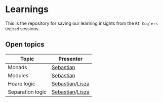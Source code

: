 # Learnings

This is the repository for saving our learning insights from the `BI Coq'ers United` sessions.


## Open topics

| Topic            | Presenter                                             |
|------------------|-------------------------------------------------------|
| Monads           | [Sebastian](@sebastian.ertel)                         |
| Modules          | [Sebastian](@sebastian.ertel)                         |
| Hoare logic      | [Sebastian](@sebastian.ertel)/[Lisza](@lisza.zeidler) |
| Separation logic | [Sebastian](@sebastian.ertel)/[Lisza](@lisza.zeidler) |